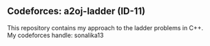 ## Codeforces: a2oj-ladder (ID-11)

This repository contains my approach to the ladder problems in C++.  
My codeforces handle: sonalika13
